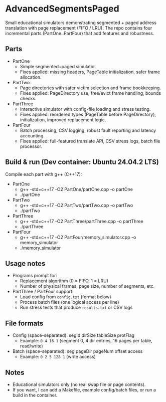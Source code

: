 # AdvancedSegmentsPaged

Small educational simulators demonstrating segmented + paged address translation with page replacement (FIFO / LRU). The repo contains four incremental parts (PartOne..PartFour) that add features and robustness.

## Parts
- PartOne
  - Simple segmented+paged simulator.
  - Fixes applied: missing headers, PageTable initialization, safer frame allocation.
- PartTwo
  - Page directories with safer victim selection and frame bookkeeping.
  - Fixes applied: PageDirectory use, free/evict frame handling, bounds checks.
- PartThree
  - Interactive simulator with config-file loading and stress testing.
  - Fixes applied: reordered types (PageTable before PageDirectory), initialization, improved replacement logic.
- PartFour
  - Batch processing, CSV logging, robust fault reporting and latency accounting.
  - Fixes applied: full-featured translate API, CSV stress logs, batch file processor.

## Build & run (Dev container: Ubuntu 24.04.2 LTS)
Compile each part with g++ (C++17):
- PartOne
  - g++ -std=c++17 -O2 PartOne/partOne.cpp -o partOne
  - ./partOne
- PartTwo
  - g++ -std=c++17 -O2 PartTwo/partTwo.cpp -o partTwo
  - ./partTwo
- PartThree
  - g++ -std=c++17 -O2 PartThree/partThree.cpp -o partThree
  - ./partThree
- PartFour
  - g++ -std=c++17 -O2 PartFour/memory_simulator.cpp -o memory_simulator
  - ./memory_simulator

## Usage notes
- Programs prompt for:
  - Replacement algorithm (0 = FIFO, 1 = LRU)
  - Number of physical frames, page size, number of segments, etc.
- PartThree / PartFour support:
  - Load config from `config.txt` (format below)
  - Process batch files (one logical access per line)
  - Run stress tests that produce `results.txt` or CSV logs

## File formats
- Config (space-separated): segId dirSize tableSize protFlag
  - Example: `0 4 16 1`  (segment 0, 4 dir entries, 16 pages per table, read/write)
- Batch (space-separated): seg pageDir pageNum offset access
  - Example: `0 2 5 128 1`  (write access)

## Notes
- Educational simulators only (no real swap file or page contents).
- If you want, I can add a Makefile, example config/batch files, or run a build in the container.